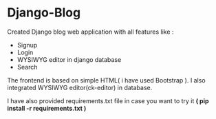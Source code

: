 # Django-Blog

Created Django blog web application with all features like :
<ul>
  <li>Signup</li>
  <li>Login</li>
  <li>WYSIWYG editor in django database</li>
  <li>Search</li>
</ul>

The frontend is based on simple HTML( i have used Bootstrap ). I also integrated WYSIWYG editor(ck-editor) in database.

 I have also provided requirements.txt file in case you want to try it <b>( pip install -r requirements.txt )</b>
  
